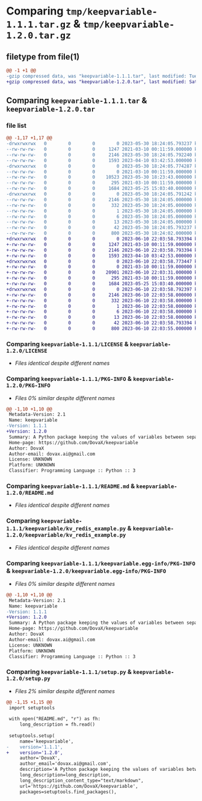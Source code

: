 # Comparing `tmp/keepvariable-1.1.1.tar.gz` & `tmp/keepvariable-1.2.0.tar.gz`

## filetype from file(1)

```diff
@@ -1 +1 @@
-gzip compressed data, was "keepvariable-1.1.1.tar", last modified: Tue May 30 18:24:05 2023, max compression
+gzip compressed data, was "keepvariable-1.2.0.tar", last modified: Sat Jun 10 22:03:58 2023, max compression
```

## Comparing `keepvariable-1.1.1.tar` & `keepvariable-1.2.0.tar`

### file list

```diff
@@ -1,17 +1,17 @@
-drwxrwxrwx   0        0        0        0 2023-05-30 18:24:05.793237 keepvariable-1.1.1/
--rw-rw-rw-   0        0        0     1247 2021-03-10 00:11:59.000000 keepvariable-1.1.1/LICENSE
--rw-rw-rw-   0        0        0     2146 2023-05-30 18:24:05.792240 keepvariable-1.1.1/PKG-INFO
--rw-rw-rw-   0        0        0     1593 2023-04-10 03:42:53.000000 keepvariable-1.1.1/README.md
-drwxrwxrwx   0        0        0        0 2023-05-30 18:24:05.774287 keepvariable-1.1.1/keepvariable/
--rw-rw-rw-   0        0        0        0 2021-03-10 00:11:59.000000 keepvariable-1.1.1/keepvariable/__init__.py
--rw-rw-rw-   0        0        0    10523 2023-05-30 18:23:43.000000 keepvariable-1.1.1/keepvariable/keepvariable_core.py
--rw-rw-rw-   0        0        0      295 2021-03-10 00:11:59.000000 keepvariable-1.1.1/keepvariable/keepvariable_model.py
--rw-rw-rw-   0        0        0     1684 2023-05-25 15:03:40.000000 keepvariable-1.1.1/keepvariable/kv_redis_example.py
-drwxrwxrwx   0        0        0        0 2023-05-30 18:24:05.791242 keepvariable-1.1.1/keepvariable.egg-info/
--rw-rw-rw-   0        0        0     2146 2023-05-30 18:24:05.000000 keepvariable-1.1.1/keepvariable.egg-info/PKG-INFO
--rw-rw-rw-   0        0        0      332 2023-05-30 18:24:05.000000 keepvariable-1.1.1/keepvariable.egg-info/SOURCES.txt
--rw-rw-rw-   0        0        0        1 2023-05-30 18:24:05.000000 keepvariable-1.1.1/keepvariable.egg-info/dependency_links.txt
--rw-rw-rw-   0        0        0        6 2023-05-30 18:24:05.000000 keepvariable-1.1.1/keepvariable.egg-info/requires.txt
--rw-rw-rw-   0        0        0       13 2023-05-30 18:24:05.000000 keepvariable-1.1.1/keepvariable.egg-info/top_level.txt
--rw-rw-rw-   0        0        0       42 2023-05-30 18:24:05.793237 keepvariable-1.1.1/setup.cfg
--rw-rw-rw-   0        0        0      800 2023-05-30 18:24:02.000000 keepvariable-1.1.1/setup.py
+drwxrwxrwx   0        0        0        0 2023-06-10 22:03:58.793394 keepvariable-1.2.0/
+-rw-rw-rw-   0        0        0     1247 2021-03-10 00:11:59.000000 keepvariable-1.2.0/LICENSE
+-rw-rw-rw-   0        0        0     2146 2023-06-10 22:03:58.793394 keepvariable-1.2.0/PKG-INFO
+-rw-rw-rw-   0        0        0     1593 2023-04-10 03:42:53.000000 keepvariable-1.2.0/README.md
+drwxrwxrwx   0        0        0        0 2023-06-10 22:03:58.773447 keepvariable-1.2.0/keepvariable/
+-rw-rw-rw-   0        0        0        0 2021-03-10 00:11:59.000000 keepvariable-1.2.0/keepvariable/__init__.py
+-rw-rw-rw-   0        0        0    20901 2023-06-10 22:03:31.000000 keepvariable-1.2.0/keepvariable/keepvariable_core.py
+-rw-rw-rw-   0        0        0      295 2021-03-10 00:11:59.000000 keepvariable-1.2.0/keepvariable/keepvariable_model.py
+-rw-rw-rw-   0        0        0     1684 2023-05-25 15:03:40.000000 keepvariable-1.2.0/keepvariable/kv_redis_example.py
+drwxrwxrwx   0        0        0        0 2023-06-10 22:03:58.792397 keepvariable-1.2.0/keepvariable.egg-info/
+-rw-rw-rw-   0        0        0     2146 2023-06-10 22:03:58.000000 keepvariable-1.2.0/keepvariable.egg-info/PKG-INFO
+-rw-rw-rw-   0        0        0      332 2023-06-10 22:03:58.000000 keepvariable-1.2.0/keepvariable.egg-info/SOURCES.txt
+-rw-rw-rw-   0        0        0        1 2023-06-10 22:03:58.000000 keepvariable-1.2.0/keepvariable.egg-info/dependency_links.txt
+-rw-rw-rw-   0        0        0        6 2023-06-10 22:03:58.000000 keepvariable-1.2.0/keepvariable.egg-info/requires.txt
+-rw-rw-rw-   0        0        0       13 2023-06-10 22:03:58.000000 keepvariable-1.2.0/keepvariable.egg-info/top_level.txt
+-rw-rw-rw-   0        0        0       42 2023-06-10 22:03:58.793394 keepvariable-1.2.0/setup.cfg
+-rw-rw-rw-   0        0        0      800 2023-06-10 22:03:55.000000 keepvariable-1.2.0/setup.py
```

### Comparing `keepvariable-1.1.1/LICENSE` & `keepvariable-1.2.0/LICENSE`

 * *Files identical despite different names*

### Comparing `keepvariable-1.1.1/PKG-INFO` & `keepvariable-1.2.0/PKG-INFO`

 * *Files 0% similar despite different names*

```diff
@@ -1,10 +1,10 @@
 Metadata-Version: 2.1
 Name: keepvariable
-Version: 1.1.1
+Version: 1.2.0
 Summary: A Python package keeping the values of variables between separate runs in a seamless and effortless way.
 Home-page: https://github.com/DovaX/keepvariable
 Author: DovaX
 Author-email: dovax.ai@gmail.com
 License: UNKNOWN
 Platform: UNKNOWN
 Classifier: Programming Language :: Python :: 3
```

### Comparing `keepvariable-1.1.1/README.md` & `keepvariable-1.2.0/README.md`

 * *Files identical despite different names*

### Comparing `keepvariable-1.1.1/keepvariable/kv_redis_example.py` & `keepvariable-1.2.0/keepvariable/kv_redis_example.py`

 * *Files identical despite different names*

### Comparing `keepvariable-1.1.1/keepvariable.egg-info/PKG-INFO` & `keepvariable-1.2.0/keepvariable.egg-info/PKG-INFO`

 * *Files 0% similar despite different names*

```diff
@@ -1,10 +1,10 @@
 Metadata-Version: 2.1
 Name: keepvariable
-Version: 1.1.1
+Version: 1.2.0
 Summary: A Python package keeping the values of variables between separate runs in a seamless and effortless way.
 Home-page: https://github.com/DovaX/keepvariable
 Author: DovaX
 Author-email: dovax.ai@gmail.com
 License: UNKNOWN
 Platform: UNKNOWN
 Classifier: Programming Language :: Python :: 3
```

### Comparing `keepvariable-1.1.1/setup.py` & `keepvariable-1.2.0/setup.py`

 * *Files 2% similar despite different names*

```diff
@@ -1,15 +1,15 @@
 import setuptools
     
 with open("README.md", "r") as fh:
     long_description = fh.read()
     
 setuptools.setup(
     name='keepvariable',
-    version='1.1.1',
+    version='1.2.0',
     author='DovaX',
     author_email='dovax.ai@gmail.com',
     description='A Python package keeping the values of variables between separate runs in a seamless and effortless way.',
     long_description=long_description,
     long_description_content_type="text/markdown",
     url='https://github.com/DovaX/keepvariable',
     packages=setuptools.find_packages(),
```

